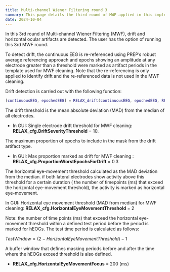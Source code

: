 ```yaml
---
title: Multi-channel Wiener Filtering round 3
summary: This page details the third round of MWF applied in this implementation of the RELAX pipeline.
date: 2024-10-04
---
```

In this 3rd round of Multi-channel Wiener Filtering (MWF), drift and horizontal ocular artifacts are detected.  The user has the option of running this 3rd MWF round.

To detect drift, the continuous EEG is re-referenced using PREP’s robust average referencing approach and epochs showing an amplitude at any electrode greater than a threshold were marked as artifact periods in the template used for MWF cleaning. Note that the re-referencing is only applied to identify drift and the re-referenced data is not used in the MWF cleaning. 

Drift detection is carried out with the following function:

```matlab
[continuousEEG, epochedEEG] = RELAX_drift(continuousEEG, epochedEEG, RELAX_cfg);
```

The drift threshold is the mean absolute deviation (MAD) from the median of all electrodes. 

- In GUI: Single electrode drift threshold for MWF cleaning: **RELAX_cfg.DriftSeverityThreshold** = 10.

The maximum proportion of epochs to include in the mask from the drift artifact type.

- In GUI: Max proportion marked as drift for MWF cleaning : **RELAX_cfg.ProportionWorstEpochsForDrift** = 0.3

The horizontal eye-movement threshold calculated as the MAD deviation from the median. if both lateral electrodes show activity above this threshold for a certain duration ( the number of timepoints (ms) that exceed the horizontal eye-movement threshold), the activity is marked as horizontal eye-movement. 

In GUI: Horizontal eye movement threshold (MAD from median) for MWF cleaning: **RELAX_cfg.HorizontalEyeMovementThreshold** = 2

Note: the number of time points (ms) that exceed the horizontal eye-movement threshold within a defined test period before the period is marked for hEOGs. The test time period is calculated as follows:

$TestWindow = (2-HorizontalEyeMovementThreshold)-1$

A buffer window that defines masking periods before and after the time where the hEOGs exceed threshold is also defined.

- **RELAX_cfg.HorizontalEyeMovementFocus** = 200 (ms)

